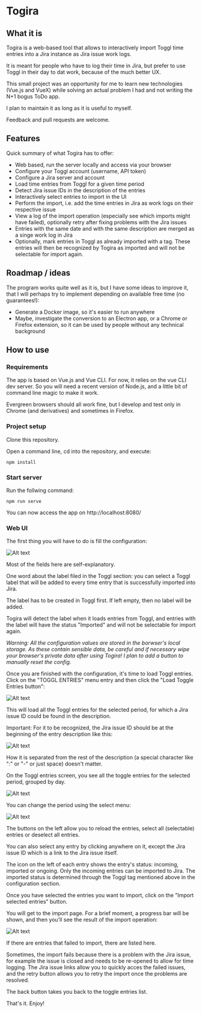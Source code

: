# Togira

## What it is

Togira is a web-based tool that allows to interactively import Toggl time entries into a Jira instance as Jira issue work logs.

It is meant for people who have to log their time in Jira, but prefer to use Toggl in their day to dat work, because of the much better UX.

This small project was an opportunity for me to learn new technologies (Vue.js and VueX) while solving an actual problem I had and not writing the N+1 bogus ToDo app.

I plan to maintain it as long as it is useful to myself.

Feedback and pull requests are welcome. 

## Features

Quick summary of what Togira has to offer:

- Web based, run the server locally and access via your browser
- Configure your Toggl account (username, API token)
- Configure a Jira server and account
- Load time entries from Toggl for a given time period
- Detect Jira issue IDs in the description of the entries
- Interactively select entries to import in the UI
- Perform the import, i.e. add the time entries in Jira as work logs on their respective issue
- View a log of the import operation (especially see which imports might have failed), optionally retry after fixing problems with the Jira issues
- Entries with the same date and with the same description are merged as a singe work log in Jira
- Optionally, mark entries in Toggl as already imported with a tag. These entries will then be recognized by Togira as imported and will not be selectable for import again.

## Roadmap / ideas

The program works quite well as it is, but I have some ideas to improve it, that I will perhaps try to implement depending on available free time (no guarantees!):
- Generate a Docker image, so it's easier to run anywhere
- Maybe, investigate the conversion to an Electron app, or a Chrome or Firefox extension, so it can be used by people without any technical background

## How to use
### Requirements

The app is based on Vue.js and Vue CLI. For now, it relies on the vue CLI dev server. So you will need a recent version of Node.js, and a little bit of command line magic to make it work.

Evergreen browsers should all work fine, but I develop and test only in Chrome (and derivatives) and sometimes in Firefox. 

### Project setup
Clone this repository.

Open a command line, cd into the repository, and execute:

```
npm install
```

### Start server

Run the follwing command:
```
npm run serve
```

You can now access the app on http://localhost:8080/

### Web UI

The first thing you will have to do is fill the configuration:

![Alt text](readme/screenshot_config.png "Screenshot of the config screen")

Most of the fields here are self-explanatory.

One word about the label filed in the Toggl section: you can select a Toggl label that will be added to every time entry that is successfully imported into Jira.

The label has to be created in Toggl first. If left empty, then no label will be added.

Togira will detect the label when it loads entries from Toggl, and entries with the label will have the status "Imported" and will not be selectable for import again.

_Warning: All the configuration values are stored in the borwser's local storage. As these contain sensible data, be careful and if necessary wipe your browser's private data after using Togira! I plan to add a button to manually reset the config._

Once you are finished with the configuration, it's time to load Toggl entries. Click on the "TOGGL ENTRIES" menu entry and then click the "Load Toggle Entries button":
 
![Alt text](readme/screenshot_load_entries.png "Screenshot of the Toggl entries load button")

This will load all the Toggl entries for the selected period, for which a Jira issue ID could be found in the description.

Important: For it to be recognized, the Jira issue ID should be at the beginning of the entry description like this:

![Alt text](readme/screenshot_toggl_description.png "Screenshot of description in Toggl")

How it is separated from the rest of the description (a special character like ":" or "-" or just space) doesn't matter.

On the Toggl entries screen, you see all the toggle entries for the selected period, grouped by day.
 
 ![Alt text](readme/screenshot_toggl_entries.png "Screenshot of the Toggl entries screen")
 
You can change the period using the select menu:

![Alt text](readme/screenshot_period_select.png "Screenshot of the period select")

The buttons on the left allow you to reload the entries, select all (selectable) entries or deselect all entries.

You can also select any entry by clicking anywhere on it, except the Jira issue ID which is a link to the Jira issue itself.

The icon on the left of each entry shows the entry's status: incoming, imported or ongoing. Only the incoming entries can be imported to Jira. The imported status is determined through the Toggl tag mentioned above in the configuration section.

Once you have selected the entries you want to import, click on the "Import selected entries" button.

You will get to the import page. For a brief moment, a progress bar will be shown, and then you'll see the result of the import operation:

![Alt text](readme/screenshot_result.png "Screenshot of the import result screen")

If there are entries that failed to import, there are listed here. 

Sometimes, the import fails because there is a problem with the Jira issue, for example the issue is closed and needs to be re-opened to allow for time logging. The Jira issue links allow you to quickly acces the failed issues, and the retry button allows you to retry the import once the problems are resolved.

The back button takes you back to the toggle entries list.

That's it. Enjoy! 

